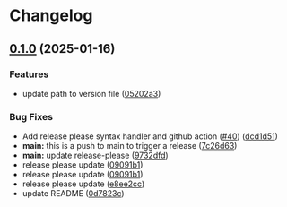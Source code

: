 # Changelog

## [0.1.0](https://github.com/buster-so/buster/compare/v0.0.1...v0.1.0) (2025-01-16)


### Features

* update path to version file ([05202a3](https://github.com/buster-so/buster/commit/05202a3ddb4e415f9bd672e85530b798ff69cc1a))


### Bug Fixes

* Add release please syntax handler and github action ([#40](https://github.com/buster-so/buster/issues/40)) ([dcd1d51](https://github.com/buster-so/buster/commit/dcd1d51fc77fe5185d008f201792617bab8f6844))
* **main:** this is a push to main to trigger a release ([7c26d63](https://github.com/buster-so/buster/commit/7c26d63929e78fa4714cdadbe1ef87bd94388ac5))
* **main:** update release-please ([9732dfd](https://github.com/buster-so/buster/commit/9732dfd6b76b0124d42c48f7656329046ea6930f))
* release please update ([09091b1](https://github.com/buster-so/buster/commit/09091b1dc34244bd5119346bed9d7b725e91e911))
* release please update ([09091b1](https://github.com/buster-so/buster/commit/09091b1dc34244bd5119346bed9d7b725e91e911))
* release please update ([e8ee2cc](https://github.com/buster-so/buster/commit/e8ee2ccac1b5a9eead3b2a485d1097bd3ecf89b8))
* update README ([0d7823c](https://github.com/buster-so/buster/commit/0d7823c788a608032d20a6fe2c48f8a41b710d1c))
